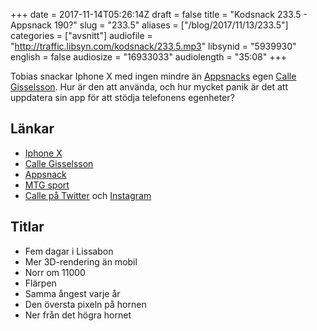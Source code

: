 +++
date = 2017-11-14T05:26:14Z
draft = false
title = "Kodsnack 233.5 - Appsnack 190?"
slug = "233.5"
aliases = ["/blog/2017/11/13/233.5"]
categories = ["avsnitt"]
audiofile = "http://traffic.libsyn.com/kodsnack/233.5.mp3"
libsynid = "5939930"
english = false 
audiosize = "16933033"
audiolength = "35:08"
+++

Tobias snackar Iphone X med ingen mindre än [Appsnacks](https://twitter.com/AppTVse) egen [Calle Gisselsson](https://twitter.com/gisselsson). Hur är den att använda, och hur mycket panik är det att uppdatera sin app för att stödja telefonens egenheter?

## Länkar ##
* [Iphone X](https://en.wikipedia.org/wiki/IPhone_X)
* [Calle Gisselsson](https://twitter.com/gisselsson)
* [Appsnack](https://twitter.com/AppTVse)
* [MTG sport](https://www.mtg.com/sv/mtg_company/mtg-sport/)
* [Calle på Twitter](https://twitter.com/gisselsson) och [Instagram](https://www.instagram.com/gisselsson/)

## Titlar ##
* Fem dagar i Lissabon
* Mer 3D-rendering än mobil
* Norr om 11000
* Flärpen
* Samma ångest varje år
* Den översta pixeln på hornen
* Ner från det högra hornet
